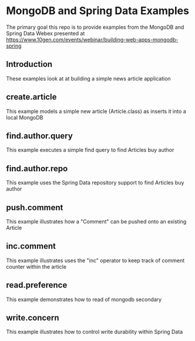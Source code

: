 # MongoDB and Spring Data Examples #

The primary goal this repo is to provide examples from the MongoDB and Spring Data Webex presented at https://www.10gen.com/events/webinar/building-web-apps-mongodb-spring

## Introduction ##
These examples look at at building a simple news article application 

## create.article ##
This example models a simple new article (Article.class) as inserts it into a local MongoDB

## find.author.query ##
This example executes a simple find query to find Articles buy author

## find.author.repo ##
This example uses the Spring Data repository support to find Articles buy author

## push.comment ##
This example illustrates how a "Comment" can be pushed onto an existing Article

## inc.comment ##
This example illustrates uses the "inc" operator to keep track of comment counter within the article 

## read.preference ##
This example demonstrates how to read of mongodb secondary

## write.concern ##
This example illustrates how to control write durability within Spring Data
